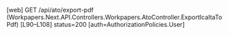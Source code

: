 [web] GET /api/ato/export-pdf  (Workpapers.Next.API.Controllers.Workpapers.AtoController.ExportIcaItaToPdf)  [L90–L108] status=200 [auth=AuthorizationPolicies.User]

